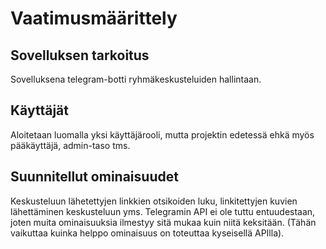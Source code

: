 # Vaatimusmäärittely

## Sovelluksen tarkoitus

Sovelluksena telegram-botti ryhmäkeskusteluiden hallintaan.

## Käyttäjät

Aloitetaan luomalla yksi käyttäjärooli, mutta projektin edetessä ehkä myös pääkäyttäjä, admin-taso tms.

## Suunnitellut ominaisuudet

Keskusteluun lähetettyjen linkkien otsikoiden luku, linkitettyjen kuvien lähettäminen keskusteluun yms.
Telegramin API ei ole tuttu entuudestaan, joten muita ominaisuuksia ilmestyy sitä mukaa kuin niitä keksitään.
(Tähän vaikuttaa kuinka helppo ominaisuus on toteuttaa kyseisellä APIlla).
